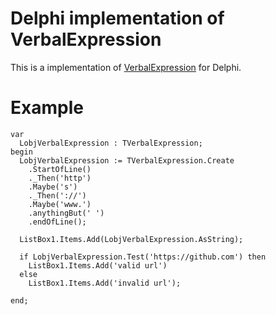 # Delphi implementation of VerbalExpression

This is a implementation of [VerbalExpression](http://verbalexpressions.github.io/) for Delphi.

# Example

```Delphi
var
  LobjVerbalExpression : TVerbalExpression;
begin
  LobjVerbalExpression := TVerbalExpression.Create
    .StartOfLine()
    ._Then('http')
    .Maybe('s')
    ._Then('://')
    .Maybe('www.')
    .anythingBut(' ')
    .endOfLine();

  ListBox1.Items.Add(LobjVerbalExpression.AsString);

  if LobjVerbalExpression.Test('https://github.com') then
    ListBox1.Items.Add('valid url')
  else
    ListBox1.Items.Add('invalid url');

end;

```
